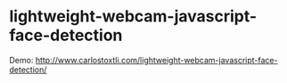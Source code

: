 # lightweight-webcam-javascript-face-detection

Demo: http://www.carlostoxtli.com/lightweight-webcam-javascript-face-detection/
